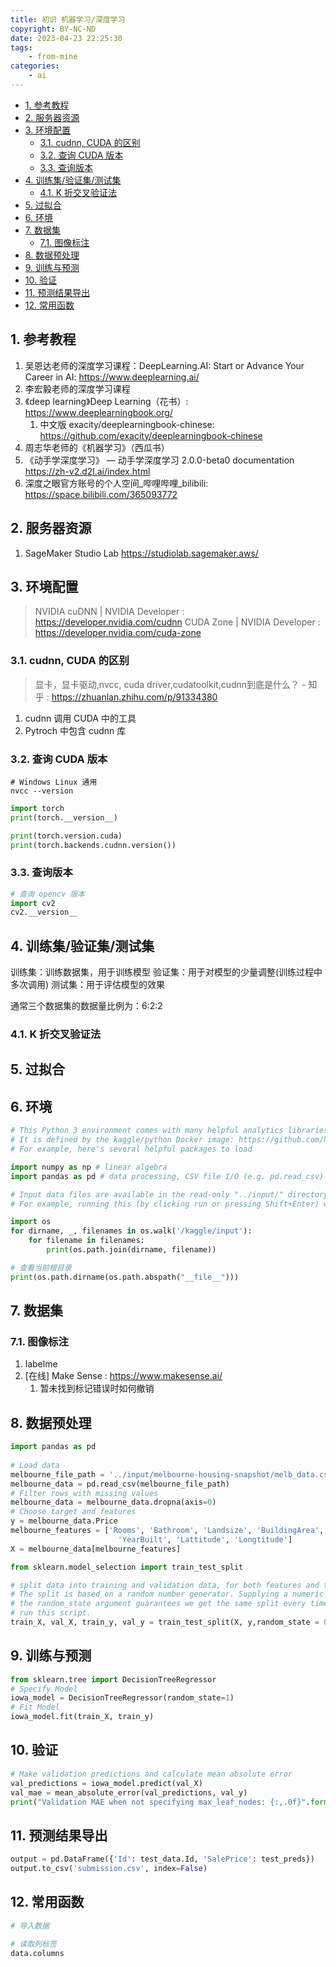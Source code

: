 ```yaml
---
title: 初识 机器学习/深度学习
copyright: BY-NC-ND
date: 2023-04-23 22:25:30
tags:
    - from-mine
categories:
    - ai
---
```



- [1. 参考教程](#1-参考教程)
- [2. 服务器资源](#2-服务器资源)
- [3. 环境配置](#3-环境配置)
  - [3.1. cudnn, CUDA 的区别](#31-cudnn-cuda-的区别)
  - [3.2. 查询 CUDA 版本](#32-查询-cuda-版本)
  - [3.3. 查询版本](#33-查询版本)
- [4. 训练集/验证集/测试集](#4-训练集验证集测试集)
  - [4.1. K 折交叉验证法](#41-k-折交叉验证法)
- [5. 过拟合](#5-过拟合)
- [6. 环境](#6-环境)
- [7. 数据集](#7-数据集)
  - [7.1. 图像标注](#71-图像标注)
- [8. 数据预处理](#8-数据预处理)
- [9. 训练与预测](#9-训练与预测)
- [10. 验证](#10-验证)
- [11. 预测结果导出](#11-预测结果导出)
- [12. 常用函数](#12-常用函数)

## 1. 参考教程

1. 吴恩达老师的深度学习课程：DeepLearning.AI: Start or Advance Your Career in AI: <https://www.deeplearning.ai/>
2. 李宏毅老师的深度学习课程
3. 《deep learning》Deep Learning（花书）: <https://www.deeplearningbook.org/>
   1. 中文版 exacity/deeplearningbook-chinese: <https://github.com/exacity/deeplearningbook-chinese>
4. 周志华老师的《机器学习》（西瓜书）
5. 《动手学深度学习》 — 动手学深度学习 2.0.0-beta0 documentation <https://zh-v2.d2l.ai/index.html>
   <!-- 1. 不太推荐配套的视频，感觉偏理论，不太容易理解。 -->
6. 深度之眼官方账号的个人空间_哔哩哔哩_bilibili: <https://space.bilibili.com/365093772>

## 2. 服务器资源

1. SageMaker Studio Lab <https://studiolab.sagemaker.aws/>

## 3. 环境配置

> NVIDIA cuDNN | NVIDIA Developer : <https://developer.nvidia.com/cudnn>
> CUDA Zone | NVIDIA Developer : <https://developer.nvidia.com/cuda-zone>

### 3.1. cudnn, CUDA 的区别

> 显卡，显卡驱动,nvcc, cuda driver,cudatoolkit,cudnn到底是什么？ - 知乎 : <https://zhuanlan.zhihu.com/p/91334380>

1. cudnn 调用 CUDA 中的工具
2. Pytroch 中包含 cudnn 库

### 3.2. 查询 CUDA 版本

```shell
# Windows Linux 通用
nvcc --version
```

```python
import torch
print(torch.__version__)

print(torch.version.cuda)
print(torch.backends.cudnn.version())
```

### 3.3. 查询版本

```python
# 查询 opencv 版本
import cv2
cv2.__version__
```

## 4. 训练集/验证集/测试集

训练集：训练数据集，用于训练模型
验证集：用于对模型的少量调整(训练过程中多次调用)
测试集：用于评估模型的效果

通常三个数据集的数据量比例为：6:2:2

### 4.1. K 折交叉验证法

## 5. 过拟合

## 6. 环境

```python
# This Python 3 environment comes with many helpful analytics libraries installed
# It is defined by the kaggle/python Docker image: https://github.com/kaggle/docker-python
# For example, here's several helpful packages to load

import numpy as np # linear algebra
import pandas as pd # data processing, CSV file I/O (e.g. pd.read_csv)

# Input data files are available in the read-only "../input/" directory
# For example, running this (by clicking run or pressing Shift+Enter) will list all files under the input directory

import os
for dirname, _, filenames in os.walk('/kaggle/input'):
    for filename in filenames:
        print(os.path.join(dirname, filename))

# 查看当前根目录
print(os.path.dirname(os.path.abspath("__file__")))
```

## 7. 数据集

### 7.1. 图像标注

1. labelme
2. [在线] Make Sense : <https://www.makesense.ai/>
   1. 暂未找到标记错误时如何撤销

## 8. 数据预处理

```python
import pandas as pd
    
# Load data
melbourne_file_path = '../input/melbourne-housing-snapshot/melb_data.csv'
melbourne_data = pd.read_csv(melbourne_file_path) 
# Filter rows with missing values
melbourne_data = melbourne_data.dropna(axis=0)
# Choose target and features
y = melbourne_data.Price
melbourne_features = ['Rooms', 'Bathroom', 'Landsize', 'BuildingArea', 
                        'YearBuilt', 'Lattitude', 'Longtitude']
X = melbourne_data[melbourne_features]

from sklearn.model_selection import train_test_split

# split data into training and validation data, for both features and target
# The split is based on a random number generator. Supplying a numeric value to
# the random_state argument guarantees we get the same split every time we
# run this script.
train_X, val_X, train_y, val_y = train_test_split(X, y,random_state = 0)
```

## 9. 训练与预测

```python
from sklearn.tree import DecisionTreeRegressor
# Specify Model
iowa_model = DecisionTreeRegressor(random_state=1)
# Fit Model
iowa_model.fit(train_X, train_y)
```

## 10. 验证

```python
# Make validation predictions and calculate mean absolute error
val_predictions = iowa_model.predict(val_X)
val_mae = mean_absolute_error(val_predictions, val_y)
print("Validation MAE when not specifying max_leaf_nodes: {:,.0f}".format(val_mae))
```

## 11. 预测结果导出

```python
output = pd.DataFrame({'Id': test_data.Id, 'SalePrice': test_preds})
output.to_csv('submission.csv', index=False)
```

## 12. 常用函数

```python
# 导入数据

# 读取列标签
data.columns
```

<!--
Copyright © 2023-2024 [cc01cc](https://github.com/cc01cc)

本页面采用 [知识共享署名-非商业性使用 4.0 国际许可协议](http://creativecommons.org/licenses/by-nc/4.0/) 进行许可。

转载请注明原始地址：<https://cc01cc.com/>
-->